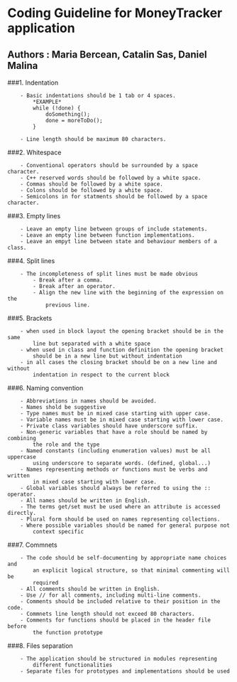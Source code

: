 
# Coding Guideline for MoneyTracker application 
## Authors : Maria Bercean, Catalin Sas, Daniel Malina

###1.	Indentation

		- Basic indentations should be 1 tab or 4 spaces.
		 	*EXAMPLE*
			while (!done) {
				doSomething();
				done = moreToDo();
			}

		- Line length should be maximum 80 characters. 
		
###2.	Whitespace

		- Conventional operators should be surrounded by a space character. 
		- C++ reserved words should be followed by a white space. 
		- Commas should be followed by a white space. 
		- Colons should be followed by a white space. 
		- Semicolons in for statments should be followed by a space character.
		
###3.	Empty lines

		- Leave an empty line between groups of include statements.
		- Leave an empty line between function implementations.
		- Leave an empyt line between state and behaviour members of a class.
		
###4.	Split lines

		- The incompleteness of split lines must be made obvious
			- Break after a comma.
			- Break after an operator.
			- Align the new line with the beginning of the expression on the 
				previous line.
				
###5.  Brackets

		- when used in block layout the opening bracket should be in the same 
			line but separated with a white space
		- when used in class and function definition the opening bracket 
			should be in a new line but without indentation 
		- in all cases the closing bracket should be on a new line and without
			indentation in respect to the current block

###6.	Naming convention

		- Abbreviations in names should be avoided.
		- Names shold be suggestive
		- Type names must be in mixed case starting with upper case.
		- Variable names must be in mixed case starting with lower case.
		- Private class variables should have underscore suffix.
		- Non-generic variables that have a role should be named by combining 
			the role and the type
		- Named constants (including enumeration values) must be all uppercase 
			using underscore to separate words. (defined, global...)
		- Names representing methods or functions must be verbs and written 
			in mixed case starting with lower case.
		- Global variables should always be referred to using the :: operator.
		- All names should be written in English.
		- The terms get/set must be used where an attribute is accessed directly.
		- Plural form should be used on names representing collections.
		- Where possible variables should be named for general purpose not 
			context specific 
		
###7.	Commnets
		
		- The code should be self-documenting by appropriate name choices and 
			an explicit logical structure, so that minimal commenting will be 
			required
		- All comments should be written in English.
		- Use // for all comments, including multi-line comments.
		- Comments should be included relative to their position in the code.
		- Commnets line length should not exceed 80 characters.
		- Comments for functions should be placed in the header file before 
			the function prototype
		
###8.	Files separation

		- The application should be structured in modules representing 
			different functionalities
		- Separate files for prototypes and implementations should be used
		

		
		
		
